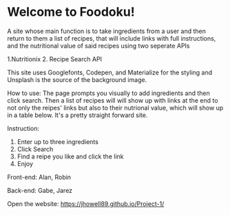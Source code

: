 # Welcome to Foodoku!
 

A site whose main function is to take ingredients from a user and then return to them a list of recipes, that will include links with full instructions, and the nutritional value of said recipes using two seperate APIs

1.Nutritionix 2. Recipe Search API

This site uses Googlefonts, Codepen, and Materialize for the styling and Unsplash is the source of the background image.

How to use:
The page prompts you visually to add ingredients and then click search. Then a list of recipes will will show up with links at the end to not only the reipes' links but also to their nutrional value, which will show up in a table below. It's a pretty straight forward site.



Instruction:


1. Enter up to three ingredients
2. Click Search
3. Find a reipe you like and click the link
4. Enjoy

Front-end:
Alan, 
Robin

Back-end:
Gabe, 
Jarez

Open the website: https://jhowell89.github.io/Project-1/
